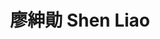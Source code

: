 ---
chinese_name: 廖紳勛
english_name: Shen Liao
title: 廖紳勛 Shen Liao
id: shenliao
collection: members
position: Part-time Research Assistant
type: part-time research assistant
department: 經濟學系碩士班二年級
image_path: https://source.unsplash.com/collection/139386/600x600?a=.png
photo: pt_ra/shenliao.jpeg
blurb: 123
---